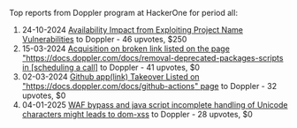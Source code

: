 Top reports from Doppler program at HackerOne for period all:

1. 24-10-2024 [Availability Impact from Exploiting Project Name Vulnerabilities](https://hackerone.com/reports/2801036) to Doppler - 46 upvotes, $250
2. 15-03-2024 [Acquisition on broken link listed on the page "https://docs.doppler.com/docs/removal-deprecated-packages-scripts in [scheduling a call]](https://hackerone.com/reports/2418210) to Doppler - 41 upvotes, $0
3. 02-03-2024 [Github app(link) Takeover Listed on "https://docs.doppler.com/docs/github-actions" page](https://hackerone.com/reports/2399386) to Doppler - 32 upvotes, $0
4. 04-01-2025 [WAF bypass and java script incomplete handling of Unicode characters might leads to dom-xss](https://hackerone.com/reports/2921905) to Doppler - 28 upvotes, $0
